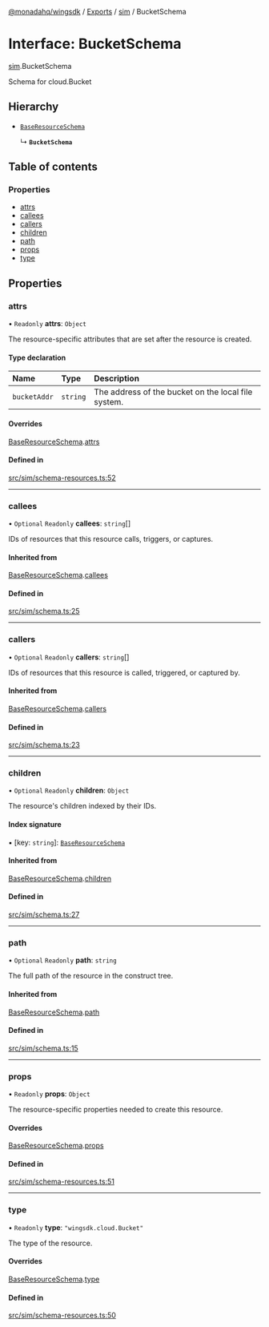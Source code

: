 [@monadahq/wingsdk](../README.md) / [Exports](../modules.md) / [sim](../modules/sim.md) / BucketSchema

# Interface: BucketSchema

[sim](../modules/sim.md).BucketSchema

Schema for cloud.Bucket

## Hierarchy

- [`BaseResourceSchema`](sim.BaseResourceSchema.md)

  ↳ **`BucketSchema`**

## Table of contents

### Properties

- [attrs](sim.BucketSchema.md#attrs)
- [callees](sim.BucketSchema.md#callees)
- [callers](sim.BucketSchema.md#callers)
- [children](sim.BucketSchema.md#children)
- [path](sim.BucketSchema.md#path)
- [props](sim.BucketSchema.md#props)
- [type](sim.BucketSchema.md#type)

## Properties

### attrs

• `Readonly` **attrs**: `Object`

The resource-specific attributes that are set after the resource is created.

#### Type declaration

| Name | Type | Description |
| :------ | :------ | :------ |
| `bucketAddr` | `string` | The address of the bucket on the local file system. |

#### Overrides

[BaseResourceSchema](sim.BaseResourceSchema.md).[attrs](sim.BaseResourceSchema.md#attrs)

#### Defined in

[src/sim/schema-resources.ts:52](https://github.com/monadahq/winglang/blob/438eedb/libs/wingsdk/src/sim/schema-resources.ts#L52)

___

### callees

• `Optional` `Readonly` **callees**: `string`[]

IDs of resources that this resource calls, triggers, or captures.

#### Inherited from

[BaseResourceSchema](sim.BaseResourceSchema.md).[callees](sim.BaseResourceSchema.md#callees)

#### Defined in

[src/sim/schema.ts:25](https://github.com/monadahq/winglang/blob/438eedb/libs/wingsdk/src/sim/schema.ts#L25)

___

### callers

• `Optional` `Readonly` **callers**: `string`[]

IDs of resources that this resource is called, triggered, or captured by.

#### Inherited from

[BaseResourceSchema](sim.BaseResourceSchema.md).[callers](sim.BaseResourceSchema.md#callers)

#### Defined in

[src/sim/schema.ts:23](https://github.com/monadahq/winglang/blob/438eedb/libs/wingsdk/src/sim/schema.ts#L23)

___

### children

• `Optional` `Readonly` **children**: `Object`

The resource's children indexed by their IDs.

#### Index signature

▪ [key: `string`]: [`BaseResourceSchema`](sim.BaseResourceSchema.md)

#### Inherited from

[BaseResourceSchema](sim.BaseResourceSchema.md).[children](sim.BaseResourceSchema.md#children)

#### Defined in

[src/sim/schema.ts:27](https://github.com/monadahq/winglang/blob/438eedb/libs/wingsdk/src/sim/schema.ts#L27)

___

### path

• `Optional` `Readonly` **path**: `string`

The full path of the resource in the construct tree.

#### Inherited from

[BaseResourceSchema](sim.BaseResourceSchema.md).[path](sim.BaseResourceSchema.md#path)

#### Defined in

[src/sim/schema.ts:15](https://github.com/monadahq/winglang/blob/438eedb/libs/wingsdk/src/sim/schema.ts#L15)

___

### props

• `Readonly` **props**: `Object`

The resource-specific properties needed to create this resource.

#### Overrides

[BaseResourceSchema](sim.BaseResourceSchema.md).[props](sim.BaseResourceSchema.md#props)

#### Defined in

[src/sim/schema-resources.ts:51](https://github.com/monadahq/winglang/blob/438eedb/libs/wingsdk/src/sim/schema-resources.ts#L51)

___

### type

• `Readonly` **type**: ``"wingsdk.cloud.Bucket"``

The type of the resource.

#### Overrides

[BaseResourceSchema](sim.BaseResourceSchema.md).[type](sim.BaseResourceSchema.md#type)

#### Defined in

[src/sim/schema-resources.ts:50](https://github.com/monadahq/winglang/blob/438eedb/libs/wingsdk/src/sim/schema-resources.ts#L50)
